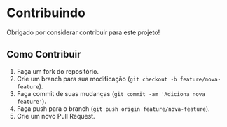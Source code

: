 # Contribuindo

Obrigado por considerar contribuir para este projeto!

## Como Contribuir
1. Faça um fork do repositório.
2. Crie um branch para sua modificação (`git checkout -b feature/nova-feature`).
3. Faça commit de suas mudanças (`git commit -am 'Adiciona nova feature'`).
4. Faça push para o branch (`git push origin feature/nova-feature`).
5. Crie um novo Pull Request.